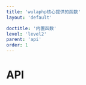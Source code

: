 ```yaml
---
title: 'wulaphp核心提供的函数'
layout: 'default'

doctitle: '内置函数'
level: 'level2'
parent: 'api'
order: 1
---
```


# API